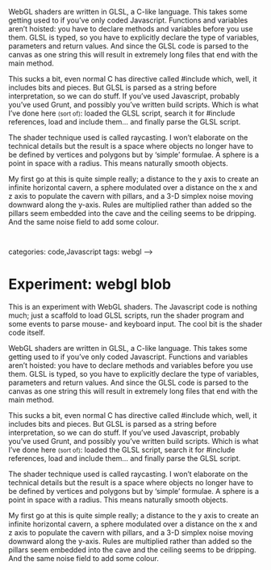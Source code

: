 <!--
  id: 2905
  date: 2015-10-25T07:22:25
  modified: 2017-01-14T13:30:03
  slug: experiment-blob
  type: post
  excerpt: <p>This is an experiment with WebGL shaders. The Javascript code is nothing much; just a scaffold to load GLSL scripts, run the shader program and some events to parse mouse- and keyboard input. The cool bit is the shader code itself.</p> 
  content: <p>This is an experiment with WebGL shaders. The Javascript code is nothing much; just a scaffold to load GLSL scripts, run the shader program and some events to parse mouse- and keyboard input. The cool bit is the shader code itself.<br /> <!--more--></p> <p>WebGL shaders are written in GLSL, a C-like language. This takes some getting used to if you&#8217;ve only coded Javascript. Functions and variables aren&#8217;t hoisted: you have to declare methods and variables before you use them. GLSL is typed, so you have to explicitly declare the type of variables, parameters and return values. And since the GLSL code is parsed to the canvas as one string this will result in extremely long files that end with the main method.</p> <p>This sucks a bit, even normal C has directive called #include which, well, it includes bits and pieces. But GLSL is parsed  as a string before interpretation, so we can do stuff. If you&#8217;ve used Javascript, probably you&#8217;ve used Grunt, and possibly you&#8217;ve written build scripts. Which is what I&#8217;ve done here <small>(sort of)</small>: loaded the GLSL script, search it for #include references, load and include them&#8230; and finally parse the GLSL script.</p> <p>The shader technique used is called raycasting. I won&#8217;t elaborate on the technical details but the result is a space where objects no longer have to be defined by vertices and polygons but by &#8216;simple&#8217; formulae. A sphere is a point in space with a radius. This means naturally smooth objects.</p> <p>My first go at this is quite simple really; a distance to the y axis to create an infinite horizontal cavern, a sphere modulated over a distance on the x and z axis to populate the cavern with pillars, and a 3-D simplex noise moving downward along the y-axis. Rules are multiplied rather than added so the pillars seem embedded into the cave and the ceiling seems to be dripping. And the same noise field to add some colour.</p> <pre><code data-language="javascript" data-src="/wordpress/wp-content/themes/sjeiti/static/experiment/blob.js"></code></pre> <pre><code data-language="glsl" data-src="/wordpress/wp-content/themes/sjeiti/static/glsl/blob.glsl"></code></pre> 
  categories: code,Javascript
  tags: webgl
-->

# Experiment: webgl blob

<p>This is an experiment with WebGL shaders. The Javascript code is nothing much; just a scaffold to load GLSL scripts, run the shader program and some events to parse mouse- and keyboard input. The cool bit is the shader code itself.<br />
<!--more--></p>
<p>WebGL shaders are written in GLSL, a C-like language. This takes some getting used to if you&#8217;ve only coded Javascript. Functions and variables aren&#8217;t hoisted: you have to declare methods and variables before you use them. GLSL is typed, so you have to explicitly declare the type of variables, parameters and return values. And since the GLSL code is parsed to the canvas as one string this will result in extremely long files that end with the main method.</p>
<p>This sucks a bit, even normal C has directive called #include which, well, it includes bits and pieces. But GLSL is parsed  as a string before interpretation, so we can do stuff. If you&#8217;ve used Javascript, probably you&#8217;ve used Grunt, and possibly you&#8217;ve written build scripts. Which is what I&#8217;ve done here <small>(sort of)</small>: loaded the GLSL script, search it for #include references, load and include them&#8230; and finally parse the GLSL script.</p>
<p>The shader technique used is called raycasting. I won&#8217;t elaborate on the technical details but the result is a space where objects no longer have to be defined by vertices and polygons but by &#8216;simple&#8217; formulae. A sphere is a point in space with a radius. This means naturally smooth objects.</p>
<p>My first go at this is quite simple really; a distance to the y axis to create an infinite horizontal cavern, a sphere modulated over a distance on the x and z axis to populate the cavern with pillars, and a 3-D simplex noise moving downward along the y-axis. Rules are multiplied rather than added so the pillars seem embedded into the cave and the ceiling seems to be dripping. And the same noise field to add some colour.</p>
<pre><code data-language="javascript" data-src="/wordpress/wp-content/themes/sjeiti/static/experiment/blob.js"></code></pre>
<pre><code data-language="glsl" data-src="/wordpress/wp-content/themes/sjeiti/static/glsl/blob.glsl"></code></pre>

